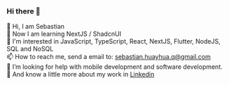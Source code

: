 ### Hi there 👋

👋 Hi, I am Sebastian  
🌱 Now I am learning NextJS / ShadcnUI  
👀 I'm interested in JavaScript, TypeScript, React, NextJS, Flutter, NodeJS, SQL and NoSQL  
📫 How to reach me, send a email to: sebastian.huayhua.q@gmail.com  
🤔 I’m looking for help with mobile development and software development.  
🔭 And know a little more about my work in [Linkedin](https://www.linkedin.com/in/sebastian-quispe-99a292200/)
